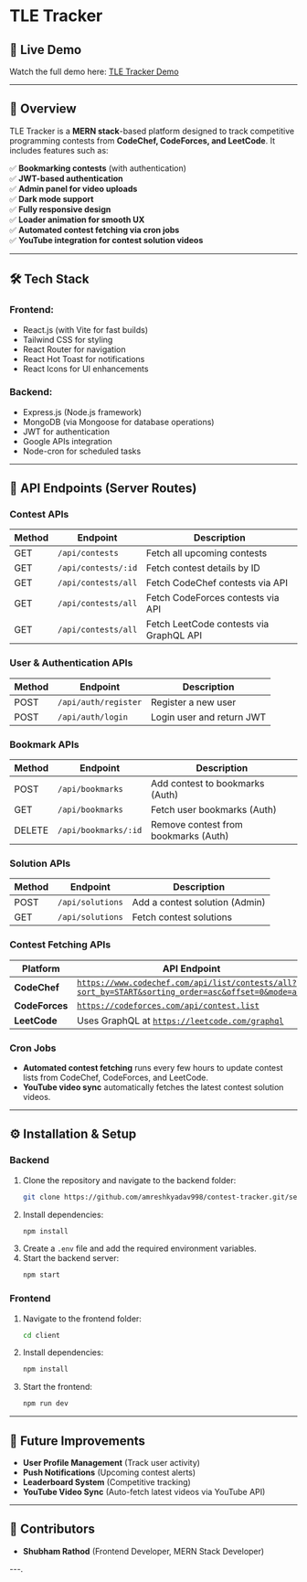 # TLE Tracker

## 🎥 Live Demo

Watch the full demo here: [TLE Tracker Demo](https://drive.google.com/file/d/1YYptIjTlF5xfsV75ogLm49x22rR5EBj1/view?usp=drive_link)


---

## 🚀 Overview

TLE Tracker is a **MERN stack**-based platform designed to track competitive programming contests from **CodeChef, CodeForces, and LeetCode**. It includes features such as:

✅ **Bookmarking contests** (with authentication)\
✅ **JWT-based authentication**\
✅ **Admin panel for video uploads**\
✅ **Dark mode support**\
✅ **Fully responsive design**\
✅ **Loader animation for smooth UX**\
✅ **Automated contest fetching via cron jobs**\
✅ **YouTube integration for contest solution videos**

---

## 🛠 Tech Stack

### **Frontend:**

- React.js (with Vite for fast builds)
- Tailwind CSS for styling
- React Router for navigation
- React Hot Toast for notifications
- React Icons for UI enhancements

### **Backend:**

- Express.js (Node.js framework)
- MongoDB (via Mongoose for database operations)
- JWT for authentication
- Google APIs integration
- Node-cron for scheduled tasks

---

## 📌 API Endpoints (Server Routes)

### **Contest APIs**

| **Method** | **Endpoint**               | **Description**                         |
|-----------|--------------------------|-----------------------------------------|
| GET       | `/api/contests`           | Fetch all upcoming contests            |
| GET       | `/api/contests/:id`       | Fetch contest details by ID            |
| GET       | `/api/contests/all`  | Fetch CodeChef contests via API        |
| GET       | `/api/contests/all`| Fetch CodeForces contests via API      |
| GET       | `/api/contests/all`  | Fetch LeetCode contests via GraphQL API |

### **User & Authentication APIs**

| **Method** | **Endpoint**           | **Description**                        |
|-----------|------------------------|----------------------------------------|
| POST      | `/api/auth/register`    | Register a new user                   |
| POST      | `/api/auth/login`       | Login user and return JWT             |

### **Bookmark APIs**

| **Method** | **Endpoint**           | **Description**                        |
|-----------|------------------------|----------------------------------------|
| POST      | `/api/bookmarks`        | Add contest to bookmarks (Auth)       |
| GET       | `/api/bookmarks`        | Fetch user bookmarks (Auth)           |
| DELETE    | `/api/bookmarks/:id`    | Remove contest from bookmarks (Auth)  |

### **Solution APIs**

| **Method** | **Endpoint**           | **Description**                        |
|-----------|------------------------|----------------------------------------|
| POST      | `/api/solutions`        | Add a contest solution (Admin)        |
| GET       | `/api/solutions`        | Fetch contest solutions               |

### **Contest Fetching APIs**

| **Platform**    | **API Endpoint** |
|----------------|----------------|
| **CodeChef**   | [`https://www.codechef.com/api/list/contests/all?sort_by=START&sorting_order=asc&offset=0&mode=all`](https://www.codechef.com/api/list/contests/all?sort_by=START&sorting_order=asc&offset=0&mode=all) |
| **CodeForces** | [`https://codeforces.com/api/contest.list`](https://codeforces.com/api/contest.list) |
| **LeetCode**   | Uses GraphQL at [`https://leetcode.com/graphql`](https://leetcode.com/graphql) |

### **Cron Jobs**

- **Automated contest fetching** runs every few hours to update contest lists from CodeChef, CodeForces, and LeetCode.
- **YouTube video sync** automatically fetches the latest contest solution videos.

---

## ⚙ Installation & Setup

### **Backend**

1. Clone the repository and navigate to the backend folder:
   ```bash
   git clone https://github.com/amreshkyadav998/contest-tracker.git/server
   ```
2. Install dependencies:
   ```bash
   npm install
   ```
3. Create a `.env` file and add the required environment variables.
4. Start the backend server:
   ```bash
   npm start
   ```

### **Frontend**

1. Navigate to the frontend folder:
   ```bash
   cd client
   ```
2. Install dependencies:
   ```bash
   npm install
   ```
3. Start the frontend:
   ```bash
   npm run dev
   ```

---

## 🔗 Future Improvements

- **User Profile Management** (Track user activity)
- **Push Notifications** (Upcoming contest alerts)
- **Leaderboard System** (Competitive tracking)
- **YouTube Video Sync** (Auto-fetch latest videos via YouTube API)

---

## 👥 Contributors

- **Shubham Rathod** (Frontend Developer, MERN Stack Developer)  

---.

